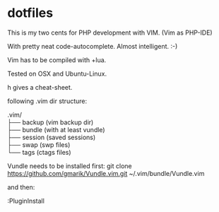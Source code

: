 dotfiles
========
This is my two cents for PHP development with VIM. (Vim as PHP-IDE)

With pretty neat code-autocomplete. Almost intelligent. :-)

Vim has to be compiled with +lua.

Tested on OSX and Ubuntu-Linux.

<leader>h gives a cheat-sheet.

following .vim dir structure:

.vim/<br>
├── backup (vim backup dir)<br>
├── bundle (with at least vundle)<br>
├── session (saved sessions)<br>
├── swap (swp files)<br>
└── tags (ctags files)<br>


Vundle needs to be installed first:
git clone https://github.com/gmarik/Vundle.vim.git ~/.vim/bundle/Vundle.vim

and then:

:PluginInstall

